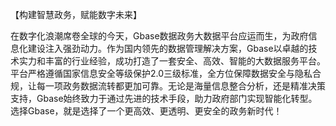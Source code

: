 【构建智慧政务，赋能数字未来】  

在数字化浪潮席卷全球的今天，Gbase数据政务大数据平台应运而生，为政府信息化建设注入强劲动力。作为国内领先的数据管理解决方案，Gbase以卓越的技术实力和丰富的行业经验，成功打造了一套安全、高效、智能的大数据服务平台。平台严格遵循国家信息安全等级保护2.0三级标准，全方位保障数据安全与隐私合规，让每一项政务数据流转都更加可靠。无论是海量信息整合分析，还是精准决策支持，Gbase始终致力于通过先进的技术手段，助力政府部门实现智能化转型。选择Gbase，就是选择了一个更高效、更透明、更安全的政务新时代！